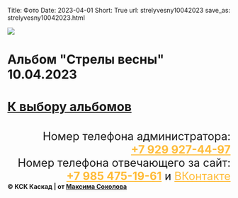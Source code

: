 Title: Фото
Date: 2023-04-01
Short: True
url: strelyvesny10042023
save_as: strelyvesny10042023.html

<div class="emblem_mini">
<a href="/"><img src="/theme/images/emblemob.png"></a>
</div>

<div class='albob'>
	<h1 class='alb'>Альбом "Стрелы весны" 10.04.2023<h1>
	<a class='Back' href='/alboms'>К выбору альбомов</a>
</div>

<div class="content">
	<a class='gl' href="/theme/images/stves.jpg" style='background-image: url("/theme/images/stves.jpg")'><p></p></a>
	<a class="gl" href="https://sun9-49.userapi.com/impg/gMnRjjCZqP6_wN1H9fe4wdVdjD-bqYtAYYo1tA/f5SkAlIcxTU.jpg?size=2560x1984&quality=95&sign=f2b1c06c36f9953cde13d1f47708e2ba&type=album" style='background-image: url("https://sun9-49.userapi.com/impg/gMnRjjCZqP6_wN1H9fe4wdVdjD-bqYtAYYo1tA/f5SkAlIcxTU.jpg?size=2560x1984&quality=95&sign=f2b1c06c36f9953cde13d1f47708e2ba&type=album")'><p></p></a>
	<a class="gl" href="https://sun9-54.userapi.com/impg/9sYA83RVpITyIbO4cUayKHH59gQf1ohk7cxCJg/lbhEKj0814M.jpg?size=2560x2560&quality=95&sign=ef8a8add15a6a4ce066d1342de904588&type=album" style='background-image: url("https://sun9-54.userapi.com/impg/9sYA83RVpITyIbO4cUayKHH59gQf1ohk7cxCJg/lbhEKj0814M.jpg?size=2560x2560&quality=95&sign=ef8a8add15a6a4ce066d1342de904588&type=album")'><p></p></a>
	<a class="gl" href="/theme/images/4.jpg" style='background-image: url("https://sun9-23.userapi.com/impg/uaDsSmYDj5kLY_0RoMpboblrHUhkZOfyP9bQfw/XrKYfuCP0l4.jpg?size=2560x1959&quality=95&sign=4f8f1ed3d362cab9422020386f14b530&type=album")'><p></p></a>
	<a class='gl' href="https://sun9-44.userapi.com/impg/t801bgfZ1KEOzmENpCgsisDfnMe4nEr0CRlGRg/PSSFIlswNeI.jpg?size=2560x2179&quality=95&sign=973d8048b6e6c8ca070acb08f4667f82&type=album" style='background-image: url("https://sun9-44.userapi.com/impg/t801bgfZ1KEOzmENpCgsisDfnMe4nEr0CRlGRg/PSSFIlswNeI.jpg?size=2560x2179&quality=95&sign=973d8048b6e6c8ca070acb08f4667f82&type=album")'><p></p></a>
	<a class="gl" href="https://sun9-79.userapi.com/impg/VxaVf09IyaQJ1dqKt9zMtpF2ofxXeiGgYvUH2w/cLwZ4167m0o.jpg?size=2560x2560&quality=95&sign=00027a778b92a1bf88c579eadcf4c495&type=album" style='background-image: url("https://sun9-79.userapi.com/impg/VxaVf09IyaQJ1dqKt9zMtpF2ofxXeiGgYvUH2w/cLwZ4167m0o.jpg?size=2560x2560&quality=95&sign=00027a778b92a1bf88c579eadcf4c495&type=album")'><p></p></a>
	<a class='gl' href="https://sun9-72.userapi.com/impg/GUIioAu2iHOuQfppPMZjdeZUgMg6PTaOdyOCzg/9gnab_y5V0Y.jpg?size=2560x2560&quality=95&sign=c76ce157af1a1aed479f628500c0bcc7&type=album" style='background-image: url("https://sun9-72.userapi.com/impg/GUIioAu2iHOuQfppPMZjdeZUgMg6PTaOdyOCzg/9gnab_y5V0Y.jpg?size=2560x2560&quality=95&sign=c76ce157af1a1aed479f628500c0bcc7&type=album")'><p></p></a>
	<a class="gl" href="https://sun9-12.userapi.com/impg/JDgDvMOU_mfyba3TRL7FslxEUfaJxHYd1FW2Vg/FPUIeevoQ58.jpg?size=2560x2560&quality=95&sign=e24dfaed3d36435046484a2f112b3b0f&type=album" style='background-image: url("https://sun9-12.userapi.com/impg/JDgDvMOU_mfyba3TRL7FslxEUfaJxHYd1FW2Vg/FPUIeevoQ58.jpg?size=2560x2560&quality=95&sign=e24dfaed3d36435046484a2f112b3b0f&type=album")'><p></p></a>
	<a class='gl' href="https://sun9-38.userapi.com/impg/jVcsd3lYj7duoqE6erFz5j2KO8nFu-qMOFW28g/2pYpV0GOFbw.jpg?size=2560x2560&quality=95&sign=9e622325157004661af22d806cf53e70&type=album" style='background-image: url("https://sun9-38.userapi.com/impg/jVcsd3lYj7duoqE6erFz5j2KO8nFu-qMOFW28g/2pYpV0GOFbw.jpg?size=2560x2560&quality=95&sign=9e622325157004661af22d806cf53e70&type=album")'><p></p></a>
	<a class='gl' href="https://sun9-74.userapi.com/impg/dNFF12RUp8UoKCXVm1Icp7-LyotxJBrXMUNaGA/tNvbDUEEC7I.jpg?size=2560x1927&quality=95&sign=cc834664727d2f76e0dd662c23802fbf&type=album" style='background-image: url("https://sun9-74.userapi.com/impg/dNFF12RUp8UoKCXVm1Icp7-LyotxJBrXMUNaGA/tNvbDUEEC7I.jpg?size=2560x1927&quality=95&sign=cc834664727d2f76e0dd662c23802fbf&type=album")'><p></p></a>
	<a class='gl' href="https://sun9-7.userapi.com/impg/BkTa4PWR9lMTUdEtmUWRvhoIAdewTgGVf6_Pdg/dcG4PT1GL9c.jpg?size=2560x2560&quality=95&sign=5fe3ce94abebd81979ae7ea315e7d7fc&type=album" style='background-image: url("https://sun9-7.userapi.com/impg/BkTa4PWR9lMTUdEtmUWRvhoIAdewTgGVf6_Pdg/dcG4PT1GL9c.jpg?size=2560x2560&quality=95&sign=5fe3ce94abebd81979ae7ea315e7d7fc&type=album")'><p></p></a>
	<a class='gl' href="https://sun9-8.userapi.com/impg/P_J0xwzqS5wP41OxxMTK0xum7SMLpzMtyiwupQ/YZwaoNbCI5k.jpg?size=2560x2003&quality=95&sign=399c79991562d1ca3c821fa4e5483dc1&type=album" style='background-image: url("https://sun9-8.userapi.com/impg/P_J0xwzqS5wP41OxxMTK0xum7SMLpzMtyiwupQ/YZwaoNbCI5k.jpg?size=2560x2003&quality=95&sign=399c79991562d1ca3c821fa4e5483dc1&type=album")'><p></p></a>
	<a class='gl' href="https://sun9-77.userapi.com/impg/D_k5O9qVPQ1npnQBTdXkT3FUCw29wEjgyFSK2g/k7XZsi1xcoM.jpg?size=2560x2560&quality=95&sign=b8bbc641ac3993c20fd3ab1c3e2015c1&type=album" style='background-image: url("https://sun9-77.userapi.com/impg/D_k5O9qVPQ1npnQBTdXkT3FUCw29wEjgyFSK2g/k7XZsi1xcoM.jpg?size=2560x2560&quality=95&sign=b8bbc641ac3993c20fd3ab1c3e2015c1&type=album")'><p></p></a>
	<a class='gl' href="https://sun9-63.userapi.com/impg/CkhO3Jzz2y9_HU3tpDY8TUNxzMoL-x2VomaNtQ/Li11-uF3iwI.jpg?size=2560x2560&quality=95&sign=002daf046ec8823ac6381f4770c82c55&type=album" style='background-image: url("https://sun9-63.userapi.com/impg/CkhO3Jzz2y9_HU3tpDY8TUNxzMoL-x2VomaNtQ/Li11-uF3iwI.jpg?size=2560x2560&quality=95&sign=002daf046ec8823ac6381f4770c82c55&type=album")'><p></p></a>
	<a class='gl' href="https://sun9-58.userapi.com/impg/eU8z18sB3fj9fYq7dPEcxTcli1gQ10noFrlZhA/cjwGEEpcSnQ.jpg?size=2560x2560&quality=95&sign=063eedbfd47c689d576dde42d63577c6&type=album" style='background-image: url("https://sun9-58.userapi.com/impg/eU8z18sB3fj9fYq7dPEcxTcli1gQ10noFrlZhA/cjwGEEpcSnQ.jpg?size=2560x2560&quality=95&sign=063eedbfd47c689d576dde42d63577c6&type=album")'><p></p></a>
	<a class='gl' href="https://sun9-7.userapi.com/impg/2QRzZFiH6Wb9icQJyHulVryWR5CqN90WBYGmhA/l3DsOkjgSOo.jpg?size=2560x2082&quality=95&sign=e44c95fdff8826a27c481c45dd78c500&type=album" style='background-image: url("https://sun9-7.userapi.com/impg/2QRzZFiH6Wb9icQJyHulVryWR5CqN90WBYGmhA/l3DsOkjgSOo.jpg?size=2560x2082&quality=95&sign=e44c95fdff8826a27c481c45dd78c500&type=album")'><p></p></a>
	<a class='gl' href="https://sun9-55.userapi.com/impg/aOcnjGcZyUa4XRvFI5-rjbnBFumdl_4Agym5kw/h-Rj4rTI618.jpg?size=2560x1867&quality=95&sign=f53b46938f90644ce0de41a63a930e33&type=album" style='background-image: url("https://sun9-55.userapi.com/impg/aOcnjGcZyUa4XRvFI5-rjbnBFumdl_4Agym5kw/h-Rj4rTI618.jpg?size=2560x1867&quality=95&sign=f53b46938f90644ce0de41a63a930e33&type=album")'><p></p></a>
	<a class='gl' href="https://sun9-22.userapi.com/impg/tacllQwLFdJ8kh6PTHzUj8mYl7b-JrDb3oQzhQ/zMwHZPFWrxk.jpg?size=2560x2560&quality=95&sign=47127b8e4e3ddb6fb37134ad3f95883d&type=album" style='background-image: url("https://sun9-22.userapi.com/impg/tacllQwLFdJ8kh6PTHzUj8mYl7b-JrDb3oQzhQ/zMwHZPFWrxk.jpg?size=2560x2560&quality=95&sign=47127b8e4e3ddb6fb37134ad3f95883d&type=album")'><p></p></a>
	<a class='gl' href="https://sun9-61.userapi.com/impg/aqjCCqL-b1r-rPFUZgrFIOgRXzzhuPrAQALuqw/HQ0WWXBdaoc.jpg?size=2560x2560&quality=95&sign=c6aadacb4ab2a8dae5b968e1c1953c17&type=album" style='background-image: url("https://sun9-61.userapi.com/impg/aqjCCqL-b1r-rPFUZgrFIOgRXzzhuPrAQALuqw/HQ0WWXBdaoc.jpg?size=2560x2560&quality=95&sign=c6aadacb4ab2a8dae5b968e1c1953c17&type=album")'><p></p></a>
	<a class='gl' href="https://sun9-45.userapi.com/impg/tbzS412S2Hc41h1LqBZjDxsWjTPkPM5QVILWLg/SV7RAUAguRA.jpg?size=2560x2560&quality=95&sign=ba6585dfdb493eb8271e815b78ddbdb5&type=album" style='background-image: url("https://sun9-45.userapi.com/impg/tbzS412S2Hc41h1LqBZjDxsWjTPkPM5QVILWLg/SV7RAUAguRA.jpg?size=2560x2560&quality=95&sign=ba6585dfdb493eb8271e815b78ddbdb5&type=album")'><p></p></a>
	<a class='gl' href="https://sun9-56.userapi.com/impg/RjTLlkWJVVeBC_FBLdoA-qk6EVn8VjjRiOre7A/YhqWCCiWJfk.jpg?size=2560x2102&quality=95&sign=525af78a1260804545e5c98737e90f1a&type=album" style='background-image: url("https://sun9-56.userapi.com/impg/RjTLlkWJVVeBC_FBLdoA-qk6EVn8VjjRiOre7A/YhqWCCiWJfk.jpg?size=2560x2102&quality=95&sign=525af78a1260804545e5c98737e90f1a&type=album")'><p></p></a>
	<a class='gl' href="https://sun9-65.userapi.com/impg/j4VkpC7F6r9m1Fv8GRuTHiUdQyknGY6FOh00NQ/nXuZTj4NTTQ.jpg?size=2560x2171&quality=95&sign=6f2da34bfc2bda4536ed92b5ba0ee00e&type=album" style='background-image: url("https://sun9-65.userapi.com/impg/j4VkpC7F6r9m1Fv8GRuTHiUdQyknGY6FOh00NQ/nXuZTj4NTTQ.jpg?size=2560x2171&quality=95&sign=6f2da34bfc2bda4536ed92b5ba0ee00e&type=album")'><p></p></a>
	<a class='gl' href="https://sun9-44.userapi.com/impg/B_dEYupkZ4A240yxn1XoQo5Y_frr3kYRlU7-MA/KJrlJ1Ad_dc.jpg?size=1556x2160&quality=95&sign=45187ca4c71dd6851d3d669d755f44aa&type=album" style='background-image: url("https://sun9-44.userapi.com/impg/B_dEYupkZ4A240yxn1XoQo5Y_frr3kYRlU7-MA/KJrlJ1Ad_dc.jpg?size=1556x2160&quality=95&sign=45187ca4c71dd6851d3d669d755f44aa&type=album")'><p></p></a>
	<a class='gl' href="https://sun9-46.userapi.com/impg/qb8IRuYCEfGm1UcHEjR0L3GoD4c7xjprvVS7ZQ/z9OkutIW_1E.jpg?size=2560x2560&quality=95&sign=9e2a98b3c905428ca35b7d834d3921ca&type=album" style='background-image: url("https://sun9-46.userapi.com/impg/qb8IRuYCEfGm1UcHEjR0L3GoD4c7xjprvVS7ZQ/z9OkutIW_1E.jpg?size=2560x2560&quality=95&sign=9e2a98b3c905428ca35b7d834d3921ca&type=album")'><p></p></a>
	<a class='gl' href="https://sun9-78.userapi.com/impg/dHP2CxruY_s6ofDxXUnLCPxSouZc6vloGgIy4g/N5o5vF2-w8A.jpg?size=2560x2020&quality=95&sign=ab250b77207c6d6cd11e09d0f027877a&type=album" style='background-image: url("https://sun9-78.userapi.com/impg/dHP2CxruY_s6ofDxXUnLCPxSouZc6vloGgIy4g/N5o5vF2-w8A.jpg?size=2560x2020&quality=95&sign=ab250b77207c6d6cd11e09d0f027877a&type=album")'><p></p></a>
	<a class='gl' href="https://sun9-33.userapi.com/impg/ipamAnI18bCUmtIJNDeIKOe4cjlVj2ddcGCytA/LI4HR_V-YVo.jpg?size=2560x1956&quality=95&sign=456297bc48361789d03bdbbdcb0db130&type=album" style='background-image: url("https://sun9-33.userapi.com/impg/ipamAnI18bCUmtIJNDeIKOe4cjlVj2ddcGCytA/LI4HR_V-YVo.jpg?size=2560x1956&quality=95&sign=456297bc48361789d03bdbbdcb0db130&type=album")'><p></p></a>
	<a class='gl' href="https://sun9-63.userapi.com/impg/dml-3trfAIhX8pSRcLgv7ub5z9uEkX89zUHFwQ/z1a74cjGZvI.jpg?size=2560x1703&quality=95&sign=a76769d079099ec57b94e57127d67342&type=album" style='background-image: url("https://sun9-63.userapi.com/impg/dml-3trfAIhX8pSRcLgv7ub5z9uEkX89zUHFwQ/z1a74cjGZvI.jpg?size=2560x1703&quality=95&sign=a76769d079099ec57b94e57127d67342&type=album")'><p></p></a>
	<a class='gl' href="https://sun1-92.userapi.com/impg/sjR6M17CFP65xFxgX6JpQG3TLdVGLTXMmXUpkQ/51NCS0l5e8c.jpg?size=2560x1703&quality=95&sign=b3acdb25c7ba7b6b93ffe65685b6c9cd&type=album" style='background-image: url("https://sun1-92.userapi.com/impg/sjR6M17CFP65xFxgX6JpQG3TLdVGLTXMmXUpkQ/51NCS0l5e8c.jpg?size=2560x1703&quality=95&sign=b3acdb25c7ba7b6b93ffe65685b6c9cd&type=album")'><p></p></a>
	<a class='gl' href="https://sun9-69.userapi.com/impg/vaXTL_D5KskKxtSda-RrEqjt6gBWbGzCcyRaXw/yZx6qwa4EEY.jpg?size=2560x1720&quality=95&sign=176f4e6bfa53cef3392eb92619098a4f&type=album" style='background-image: url("https://sun9-69.userapi.com/impg/vaXTL_D5KskKxtSda-RrEqjt6gBWbGzCcyRaXw/yZx6qwa4EEY.jpg?size=2560x1720&quality=95&sign=176f4e6bfa53cef3392eb92619098a4f&type=album")'><p></p></a>
</div>

<div class="footer2" style='margin-top: 35px;'>
     <div class='titlef' style='text-align: right; font-size: 25px;'>Номер телефона администратора: <br><a href="tel:+79299274497" style='color: #FFBC39;'><b>+7 929 927-44-97</b></a></div>
     <div class='titlef' style='text-align: right; font-size: 25px;'>Номер телефона отвечающего за сайт: <br><a href="tel:+79854751961" style='color: #FFBC39;'><b>+7 985 475-19-61</b></a> и <a href="https://vk.com/maxim_lyubertsy" style='color: #FFBC39;'>ВКонтакте</a></div>
     <div class="contein3"><b>© КСК Каскад | от <a href='https://vk.com/maxim_lyubertsy'>Максима Соколова</a></b></div>
</div>